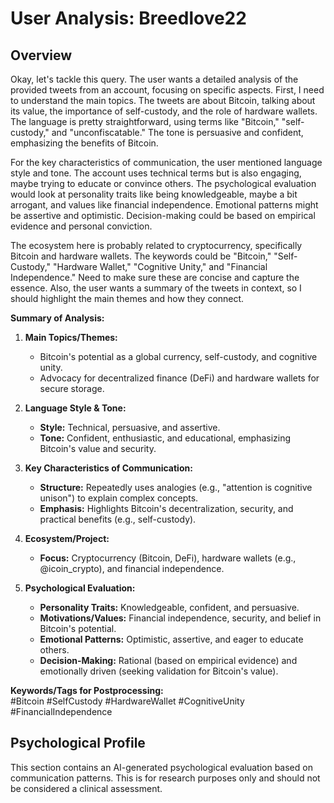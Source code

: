 # User Analysis: Breedlove22

## Overview

<think>
Okay, let's tackle this query. The user wants a detailed analysis of the provided tweets from an account, focusing on specific aspects. First, I need to understand the main topics. The tweets are about Bitcoin, talking about its value, the importance of self-custody, and the role of hardware wallets. The language is pretty straightforward, using terms like "Bitcoin," "self-custody," and "unconfiscatable." The tone is persuasive and confident, emphasizing the benefits of Bitcoin.

For the key characteristics of communication, the user mentioned language style and tone. The account uses technical terms but is also engaging, maybe trying to educate or convince others. The psychological evaluation would look at personality traits like being knowledgeable, maybe a bit arrogant, and values like financial independence. Emotional patterns might be assertive and optimistic. Decision-making could be based on empirical evidence and personal conviction.

The ecosystem here is probably related to cryptocurrency, specifically Bitcoin and hardware wallets. The keywords could be "Bitcoin," "Self-Custody," "Hardware Wallet," "Cognitive Unity," and "Financial Independence." Need to make sure these are concise and capture the essence. Also, the user wants a summary of the tweets in context, so I should highlight the main themes and how they connect.
</think>

**Summary of Analysis:**  
1. **Main Topics/Themes:**  
   - Bitcoin's potential as a global currency, self-custody, and cognitive unity.  
   - Advocacy for decentralized finance (DeFi) and hardware wallets for secure storage.  

2. **Language Style & Tone:**  
   - **Style:** Technical, persuasive, and assertive.  
   - **Tone:** Confident, enthusiastic, and educational, emphasizing Bitcoin's value and security.  

3. **Key Characteristics of Communication:**  
   - **Structure:** Repeatedly uses analogies (e.g., "attention is cognitive unison") to explain complex concepts.  
   - **Emphasis:** Highlights Bitcoin's decentralization, security, and practical benefits (e.g., self-custody).  

4. **Ecosystem/Project:**  
   - **Focus:** Cryptocurrency (Bitcoin, DeFi), hardware wallets (e.g., @icoin_crypto), and financial independence.  

5. **Psychological Evaluation:**  
   - **Personality Traits:** Knowledgeable, confident, and persuasive.  
   - **Motivations/Values:** Financial independence, security, and belief in Bitcoin's potential.  
   - **Emotional Patterns:** Optimistic, assertive, and eager to educate others.  
   - **Decision-Making:** Rational (based on empirical evidence) and emotionally driven (seeking validation for Bitcoin's value).  

**Keywords/Tags for Postprocessing:**  
#Bitcoin #SelfCustody #HardwareWallet #CognitiveUnity #FinancialIndependence

## Psychological Profile

This section contains an AI-generated psychological evaluation based on communication patterns. This is for research purposes only and should not be considered a clinical assessment.